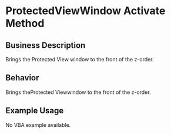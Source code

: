 # ProtectedViewWindow Activate Method

## Business Description
Brings the Protected View window to the front of the z-order.

## Behavior
Brings theProtected Viewwindow to the front of the z-order.

## Example Usage
No VBA example available.